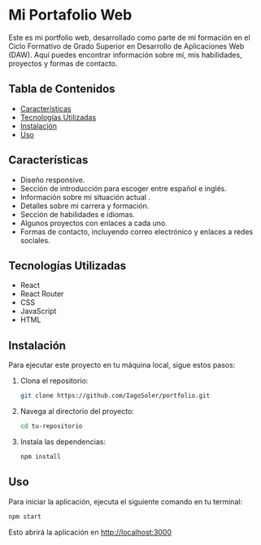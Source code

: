 # Mi Portafolio Web

Este es mi portfolio web, desarrollado como parte de mi formación en el Ciclo Formativo de Grado Superior en Desarrollo de Aplicaciones Web (DAW). Aquí puedes encontrar información sobre mí, mis habilidades, proyectos y formas de contacto.

## Tabla de Contenidos

- [Características](#características)
- [Tecnologías Utilizadas](#tecnologías-utilizadas)
- [Instalación](#instalación)
- [Uso](#uso)


## Características
- Diseño responsive.
- Sección de introducción para escoger entre español e inglés.
- Información sobre mi situación actual .
- Detalles sobre mi carrera y formación.
- Sección de habilidades e idiomas.
- Algunos proyectos  con enlaces a cada uno.
- Formas de contacto, incluyendo correo electrónico y enlaces a redes sociales.

## Tecnologías Utilizadas

- React
- React Router
- CSS
- JavaScript
- HTML

## Instalación

Para ejecutar este proyecto en tu máquina local, sigue estos pasos:

1. Clona el repositorio:
   ```bash
   git clone https://github.com/IagoSoler/portfolio.git
   ```
2. Navega al directorio del proyecto:
   ```bash
   cd tu-repositorio
   ```
3. Instala las dependencias:
   ```bash
   npm install
   ```

## Uso

Para iniciar la aplicación, ejecuta el siguiente comando en tu terminal:
   ```bash
   npm start
   ```
   Esto abrirá la aplicación en [http://localhost:3000](http://localhost:3000)

